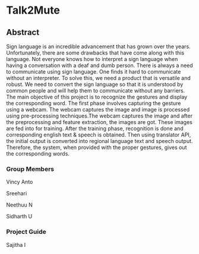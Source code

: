 # Talk2Mute
## Abstract
Sign language is an incredible advancement that has grown over the
years. Unfortunately, there are some drawbacks that have come along
with this language. Not everyone knows how to interpret a sign
language when having a conversation with a deaf and dumb person.
There is always a need to communicate using sign language. One
finds it hard to communicate without an interpreter. To solve this, we
need a product that is versatile and robust. We need to convert the
sign language so that it is understood by common people and will
help them to communicate without any barriers.
The main objective of this project is to recognize the gestures and
display the corresponding word. The first phase involves capturing
the gesture using a webcam. The
webcam captures the image and image is processed using pre-processing techniques.The webcam captures the
image and after the preprocessing and feature extraction, the images are got. 
These images are fed into for training. After the training phase, recognition is done and corresponding english text 
& speech is obtained.
Then using translator API, the initial output is converted into regional language text and speech output. 
Therefore, the system, when provided with
the proper gestures, gives out the corresponding words.

### Group Members

Vincy Anto

Sreehari

Neethuu N

Sidharth U

### Project Guide

Sajitha I
